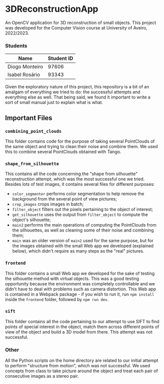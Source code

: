 # 3DReconstructionApp
An OpenCV application for 3D reconstruction of small objects. This project was developed for the Computer Vision course at University of Aveiro, 2022/2023.

### Students

| Name   | Student ID  |
|---|---|
| Diogo Monteiro   | 97606  |
| Isabel Rosário  | 93343   |

Given the exploratory nature of this project, this repository is a bit of an amalgam of everything we tried to do: the successful attempts and everything else as well. That being said, we found it important to write a sort of small manual just to explain what is what.

## Important Files

### `combining_point_clouds`

This folder contains code for the purpose of taking several PointClouds of the same object and trying to clean their noise and combine them. We used this to combine several PointClouds obtained with Tango.

### `shape_from_silhouette`

This contains all the code concerning the "shape from silhouette" reconstruction attempt, which was the most successful one we tried. Besides lots of test images, it contains several files for different purposes:
- `color_segmenter` performs color segmentation to help remove the background from the several point of view pictures;
- `crop_images` crops images in batch;
- `filter_object` filters out the pixels pertaining to the object of interest;
- `get_silhouette` uses the output from `filter_object` to compute the object's silhouette;
- `main2` performs the main operations of computing the PointClouds from the silhouettes, as well as cleaning some of their noise and combining them;
- `main` was an older version of `main2` used for the same purpose, but for the images obtained with the small Web app we developed (explained below), which didn't require as many steps as the "real" pictures.

### `frontend`

This folder contains a small Web app we developed for the sake of testing the silhouette method with virtual objects. This was a good testing opportunity because the environment was completely controllable and we didn't have to deal with problems such as camera distortion. This Web app is contained in a Webpack package - if you wish to run it, run `npm install` inside the `frontend` folder, followed by `npm run dev`.

### `sift`

This folder contains all the code pertaining to our attempt to use SIFT to find points of special interest in the object, match them across different points of view of the object and build a 3D model from there. This attempt was not successful.

### Other

All the Python scripts on the home directory are related to our initial attempt to perform "structure from motion", which was not successful. We used concepts from class to take picture around the object and treat each pair of consecutive images as a stereo pair.

